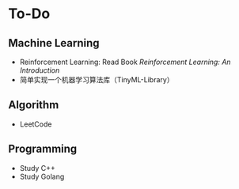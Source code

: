 # To-Do

## Machine Learning

- Reinforcement Learning: Read Book *Reinforcement Learning: An Introduction*
- 简单实现一个机器学习算法库（TinyML-Library）

## Algorithm

- LeetCode

## Programming

- Study C++
- Study Golang